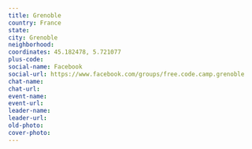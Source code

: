 ```yaml
---
title: Grenoble
country: France
state: 
city: Grenoble
neighborhood: 
coordinates: 45.182478, 5.721077
plus-code:
social-name: Facebook
social-url: https://www.facebook.com/groups/free.code.camp.grenoble
chat-name:
chat-url:
event-name:
event-url:
leader-name:
leader-url:
old-photo: 
cover-photo:
---
```

